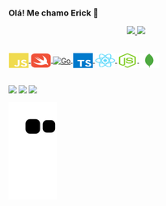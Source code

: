 ### Olá! Me chamo Erick 👋

<div align="center">
  <a href="https://github.com/ErickElc">
  <img height="160em" src="https://github-readme-stats.vercel.app/api?username=ErickElc&show_icons=true&theme=merko&include_all_commits=true&count_private=true"/>
  <img height="160em" src="https://github-readme-stats.vercel.app/api/top-langs/?username=ErickElc&layout=compact&langs_count=7&theme=merko"/>
</div>
<div class="Icon" ></br>
  </br>
   <img align="center" alt="Js" style="text-align: start;"height="30" width="40" src="https://raw.githubusercontent.com/devicons/devicon/master/icons/javascript/javascript-plain.svg">  
   <img align="center" alt="Swift" style="text-align: start;"height="30" width="40" src="https://raw.githubusercontent.com/devicons/devicon/master/icons/swift/swift-original.svg">  
   <img align="center" alt="Go" style="text-align: start;"height="30" width="40" src="https://raw.githubusercontent.com/jmnote/z-icons/master/svg/go.svg">  
   <img align="center" alt="Ts" style="text-align: start;"height="30" width="40" src="https://raw.githubusercontent.com/devicons/devicon/master/icons/typescript/typescript-plain.svg"> 
   <img align="center" alt="React" style="text-align: center;"justify="center" height="30" width="40" src="https://raw.githubusercontent.com/devicons/devicon/master/icons/react/react-original.svg">  
   <img align="center" alt="nodejs" style="text-align: start;"height="30" width="40" src="https://raw.githubusercontent.com/devicons/devicon/master/icons/nodejs/nodejs-plain.svg">
   <img align="center" alt="mongodb" style="text-align: start;"height="30" width="40" src="https://raw.githubusercontent.com/devicons/devicon/master/icons/mongodb/mongodb-plain.svg">   
   
</div>
<div> 
  </br>
 </br>
  <a href = "mailto:ericklucas@id.uff.br" align="center"><img src="https://img.shields.io/badge/-Gmail-%23333?style=for-the-badge&logo=gmail&logoColor=white" target="_blank"></a>
  <a href="https://www.linkedin.com/in/erick-nascimento-1926a8231/" align="center" ><img src="https://img.shields.io/badge/-LinkedIn-%230077B5?style=for-the-badge&logo=linkedin&logoColor=white" target="_blank"></a> 
  <a href="https://drive.google.com/file/d/1j0JQgqjnD2YXNfOifBZIcBmDM38ObQ8c/view?usp=sharing" align="center"><img src="https://img.shields.io/badge/Currículo-blueviolet?style=for-the-badge"></a>
 
  ![Snake animation](https://github.com/ErickElc/ErickElc/blob/output/github-contribution-grid-snake.svg)
 
</div>

